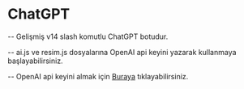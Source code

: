 # ChatGPT
-- Gelişmiş v14 slash komutlu ChatGPT botudur.

-- ai.js ve resim.js dosyalarına OpenAI api keyini yazarak kullanmaya başlayabilirsiniz.

-- OpenAI api keyini almak için [Buraya](https://platform.openai.com/account/api-keys) tıklayabilirsiniz.

